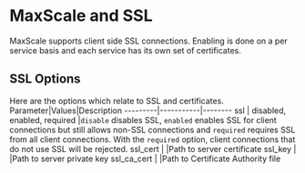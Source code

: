 # MaxScale and SSL

MaxScale supports client side SSL connections. Enabling is done on a per service basis and each service has its own set of certificates.

## SSL Options

Here are the options which relate to SSL and certificates.
Parameter|Values|Description
---------|-----------|--------
ssl         | disabled, enabled, required |`disable` disables SSL, `enabled` enables SSL for client connections but still allows non-SSL connections and `required` requires SSL from all client connections. With the `required` option, client connections that do not use SSL will be rejected.
ssl_cert    | <path to file>              |Path to server certificate
ssl_key     | <path to file>              |Path to server private key
ssl_ca_cert | <path to file>              |Path to Certificate Authority file
